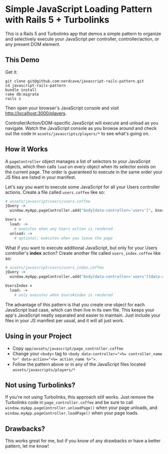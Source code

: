 # Simple JavaScript Loading Pattern with Rails 5 + Turbolinks

This is a Rails 5 and Turbolinks app that demos a simple pattern to organize and selectively execute your JavaScript per controller, controller/action, or any present DOM element.

## This Demo
Get it:

```
git clone git@github.com:nerdcave/javascript-rails-pattern.git
cd javascript-rails-pattern
bundle install
rake db:migrate
rails s
```

Then open your browser's JavaScript console and visit [http://localhost:3000/players](http://localhost:3000/players).

Controller/Action/DOM-specific JavaScript will execute and unload as you navigate. Watch the JavaScript console as you browse around and check out the code in `assets/javascripts/players/*` to see what's going on.


## How it Works
A `pageController` object manages a list of selectors to your JavaScript objects, which then calls `load` on every object when its selector exists on the current page. The order is guaranteed to execute in the same order your JS files are listed in your manifest.

Let's say you want to execute some JavaScript for all your Users controller actions. Create a file called `users.coffee` like so:

```coffeescript
# assets/javascript/users/users.coffee
jQuery ->
  window.myApp.pageController.add("body[data-controller='users']", Users)

Users =
  load: ->
    # executes when any Users action is rendered
  unload: ->
    # optional; executes when you leave the page
```

What if you want to execute additional JavaScript, but only for your Users controller's **index** action? Create another file called `users_index.coffee` like so:

```coffeescript
# assets/javascript/users/users_index.coffee
jQuery ->
  window.myApp.pageController.add("body[data-controller='users'][data-action='index']", UsersIndex)

UsersIndex =
  load: ->
    # only executes when Users#index is rendered
```

The advantage of this pattern is that you create one object for each JavaScript load case, which can then live in its own file. This keeps your app's JavaScript neatly separated and easier to maintain. Just include your files in your JS manifest per usual, and it will all just work.


## Using in your Project
* Copy `app/assets/javascript/page_controller.coffee`
* Change your `<body>` tag to `<body data-controller="<%= controller_name %>" data-action="<%= action_name %>">`.
* Follow the pattern above or in any of the JavaScript files located `assets/javascripts/players/*`

## Not using Turbolinks?
If you're not using Turbolinks, this approach still works. Just remove the Turbolinks code in `page_controller.coffee` and be sure to call `window.myApp.pageController.unloadPage()` when your page unloads, and `window.myApp.pageController.loadPage()` when your page loads.

## Drawbacks?
This works great for me, but if you know of any drawbacks or have a better pattern, let me know!